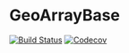 # GeoArrayBase

[![Build Status](https://travis-ci.com/rafaqz/GeoArrayBase.jl.svg?branch=master)](https://travis-ci.com/rafaqz/GeoArrayBase.jl)
[![Codecov](https://codecov.io/gh/rafaqz/GeoArrayBase.jl/branch/master/graph/badge.svg)](https://codecov.io/gh/rafaqz/GeoArrayBase.jl)
